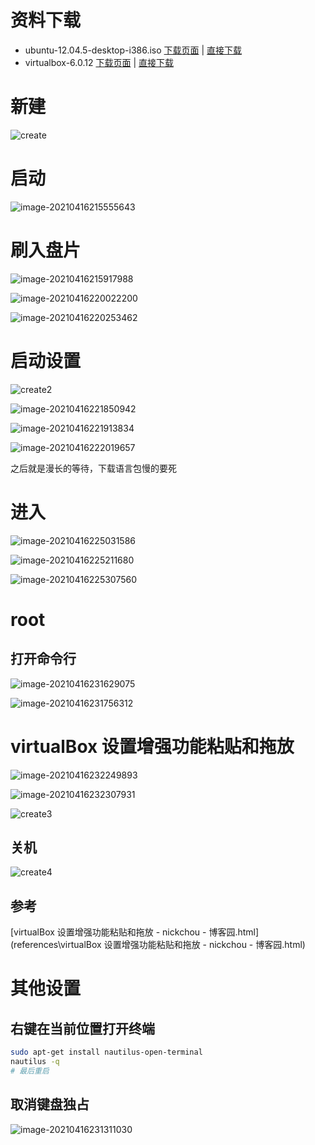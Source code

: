 # 资料下载

- ubuntu-12.04.5-desktop-i386.iso [下载页面](http://releases.ubuntu.com/12.04/) | [直接下载](http://releases.ubuntu.com/12.04/ubuntu-12.04.5-desktop-i386.iso) 
- virtualbox-6.0.12 [下载页面](https://www.virtualbox.org/wiki/Download_Old_Builds_6_0) | [直接下载](https://download.virtualbox.org/virtualbox/6.0.12/VirtualBox-6.0.12-133076-Win.exe) 

# 新建





![create](image/create.gif)



# 启动

![image-20210416215555643](image/image-20210416215555643.png)

# 刷入盘片



![image-20210416215917988](image/image-20210416215917988.png)

![image-20210416220022200](image/image-20210416220022200.png)

![image-20210416220253462](image/image-20210416220253462.png)

# 启动设置

![create2](image/create2.gif)





![image-20210416221850942](image/image-20210416221850942.png)



![image-20210416221913834](image/image-20210416221913834.png)





![image-20210416222019657](image/image-20210416222019657.png)

之后就是漫长的等待，下载语言包慢的要死

# 进入

![image-20210416225031586](image/image-20210416225031586.png)



![image-20210416225211680](image/image-20210416225211680.png)

![image-20210416225307560](image/image-20210416225307560.png)

# root

## 打开命令行

![image-20210416231629075](image/image-20210416231629075.png)





![image-20210416231756312](image/image-20210416231756312.png)



# virtualBox 设置增强功能粘贴和拖放

![image-20210416232249893](image/image-20210416232249893.png)

![image-20210416232307931](image/image-20210416232307931.png)



![create3](image/create3.gif)



## 关机

![create4](image/create4.gif)



## 参考

 [virtualBox 设置增强功能粘贴和拖放 - nickchou - 博客园.html](references\virtualBox 设置增强功能粘贴和拖放 - nickchou - 博客园.html) 

# 其他设置

## 右键在当前位置打开终端

```sh
sudo apt-get install nautilus-open-terminal
nautilus -q
# 最后重启
```

## 取消键盘独占

![image-20210416231311030](image/image-20210416231311030.png)

